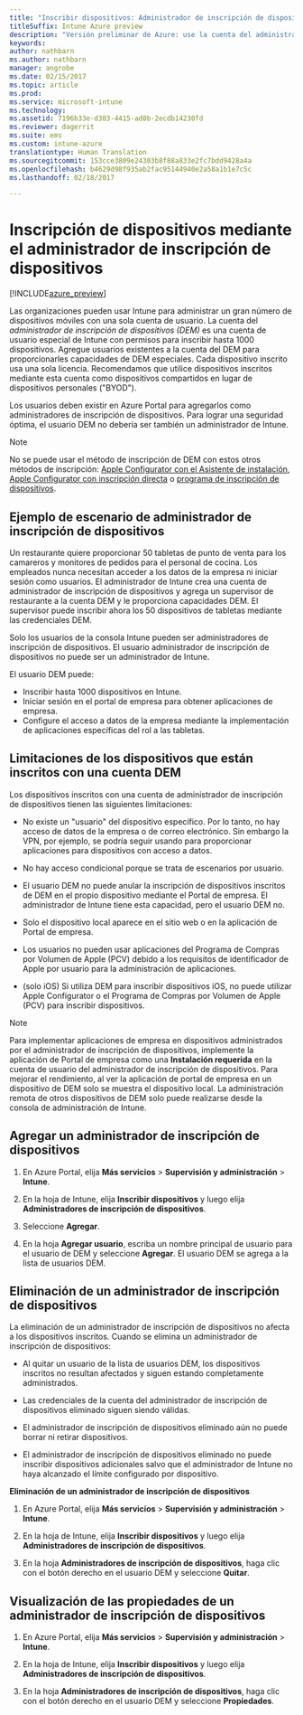 ```yaml
---
title: "Inscribir dispositivos: Administrador de inscripción de dispositivos"
titleSuffix: Intune Azure preview
description: "Versión preliminar de Azure: use la cuenta del administrador de inscripción de dispositivos para inscribir dispositivos en Intune. "
keywords: 
author: nathbarn
ms.author: nathbarn
manager: angrobe
ms.date: 02/15/2017
ms.topic: article
ms.prod: 
ms.service: microsoft-intune
ms.technology: 
ms.assetid: 7196b33e-d303-4415-ad0b-2ecdb14230fd
ms.reviewer: dagerrit
ms.suite: ems
ms.custom: intune-azure
translationtype: Human Translation
ms.sourcegitcommit: 153cce3809e24303b8f88a833e2fc7bdd9428a4a
ms.openlocfilehash: b4629d98f935ab2fac95144940e2a58a1b1e7c5c
ms.lasthandoff: 02/18/2017

---
```


# <a name="enroll-devices-using-device-enrollment-manager"></a>Inscripción de dispositivos mediante el administrador de inscripción de dispositivos

[!INCLUDE[azure_preview](../includes/azure_preview.md)]

Las organizaciones pueden usar Intune para administrar un gran número de dispositivos móviles con una sola cuenta de usuario. La cuenta del *administrador de inscripción de dispositivos (DEM)* es una cuenta de usuario especial de Intune con permisos para inscribir hasta 1000 dispositivos. Agregue usuarios existentes a la cuenta del DEM para proporcionarles capacidades de DEM especiales. Cada dispositivo inscrito usa una sola licencia. Recomendamos que utilice dispositivos inscritos mediante esta cuenta como dispositivos compartidos en lugar de dispositivos personales ("BYOD").  

Los usuarios deben existir en Azure Portal para agregarlos como administradores de inscripción de dispositivos. Para lograr una seguridad óptima, el usuario DEM no debería ser también un administrador de Intune.

>[!NOTE]
>No se puede usar el método de inscripción de DEM con estos otros métodos de inscripción: [Apple Configurator con el Asistente de instalación](enroll-ios-devices-with-apple-configurator-and-setup-assistant.md), [Apple Configurator con inscripción directa](enroll-ios-devices-with-apple-configurator-and-direct-enrollment.md) o [programa de inscripción de dispositivos](enroll-ios-devices-using-device-enrollment-program.md). 

## <a name="example-of-a-device-enrollment-manager-scenario"></a>Ejemplo de escenario de administrador de inscripción de dispositivos

Un restaurante quiere proporcionar 50 tabletas de punto de venta para los camareros y monitores de pedidos para el personal de cocina. Los empleados nunca necesitan acceder a los datos de la empresa ni iniciar sesión como usuarios. El administrador de Intune crea una cuenta de administrador de inscripción de dispositivos y agrega un supervisor de restaurante a la cuenta DEM y le proporciona capacidades DEM. El supervisor puede inscribir ahora los 50 dispositivos de tabletas mediante las credenciales DEM.

Solo los usuarios de la consola Intune pueden ser administradores de inscripción de dispositivos. El usuario administrador de inscripción de dispositivos no puede ser un administrador de Intune.

El usuario DEM puede:

-   Inscribir hasta 1000 dispositivos en Intune.
-   Iniciar sesión en el portal de empresa para obtener aplicaciones de empresa.
-   Configure el acceso a datos de la empresa mediante la implementación de aplicaciones específicas del rol a las tabletas.

## <a name="limitations-of-devices-that-are-enrolled-with-a-dem-account"></a>Limitaciones de los dispositivos que están inscritos con una cuenta DEM

Los dispositivos inscritos con una cuenta de administrador de inscripción de dispositivos tienen las siguientes limitaciones:

  - No existe un "usuario" del dispositivo específico. Por lo tanto, no hay acceso de datos de la empresa o de correo electrónico. Sin embargo la VPN, por ejemplo, se podría seguir usando para proporcionar aplicaciones para dispositivos con acceso a datos.

  - No hay acceso condicional porque se trata de escenarios por usuario.

  - El usuario DEM no puede anular la inscripción de dispositivos inscritos de DEM en el propio dispositivo mediante el Portal de empresa. El administrador de Intune tiene esta capacidad, pero el usuario DEM no.

  - Solo el dispositivo local aparece en el sitio web o en la aplicación de Portal de empresa.
 
  - Los usuarios no pueden usar aplicaciones del Programa de Compras por Volumen de Apple (PCV) debido a los requisitos de identificador de Apple por usuario para la administración de aplicaciones.
 
  - (solo iOS) Si utiliza DEM para inscribir dispositivos iOS, no puede utilizar Apple Configurator o el Programa de Compras por Volumen de Apple (PCV) para inscribir dispositivos.


> [!NOTE]
> Para implementar aplicaciones de empresa en dispositivos administrados por el administrador de inscripción de dispositivos, implemente la aplicación de Portal de empresa como una **Instalación requerida** en la cuenta de usuario del administrador de inscripción de dispositivos.
> Para mejorar el rendimiento, al ver la aplicación de portal de empresa en un dispositivo de DEM solo se muestra el dispositivo local. La administración remota de otros dispositivos de DEM solo puede realizarse desde la consola de administración de Intune.


## <a name="add-a-device-enrollment-manager"></a>Agregar un administrador de inscripción de dispositivos

1.  En Azure Portal, elija **Más servicios** > **Supervisión y administración** > **Intune**.

2.  En la hoja de Intune, elija **Inscribir dispositivos** y luego elija **Administradores de inscripción de dispositivos**.

3.  Seleccione **Agregar**.

4.  En la hoja **Agregar usuario**, escriba un nombre principal de usuario para el usuario de DEM y seleccione **Agregar**. El usuario DEM se agrega a la lista de usuarios DEM.

## <a name="remove-a-device-enrollment-manager"></a>Eliminación de un administrador de inscripción de dispositivos

La eliminación de un administrador de inscripción de dispositivos no afecta a los dispositivos inscritos. Cuando se elimina un administrador de inscripción de dispositivos:

-   Al quitar un usuario de la lista de usuarios DEM, los dispositivos inscritos no resultan afectados y siguen estando completamente administrados.

-   Las credenciales de la cuenta del administrador de inscripción de dispositivos eliminado siguen siendo válidas.

-   El administrador de inscripción de dispositivos eliminado aún no puede borrar ni retirar dispositivos.

-   El administrador de inscripción de dispositivos eliminado no puede inscribir dispositivos adicionales salvo que el administrador de Intune no haya alcanzado el límite configurado por dispositivo.

**Eliminación de un administrador de inscripción de dispositivos**

1. En Azure Portal, elija **Más servicios** > **Supervisión y administración** > **Intune**.

2. En la hoja de Intune, elija **Inscribir dispositivos** y luego elija **Administradores de inscripción de dispositivos**.

3. En la hoja **Administradores de inscripción de dispositivos**, haga clic con el botón derecho en el usuario DEM y seleccione **Quitar**.

## <a name="view-the-properties-of-a-device-enrollment-manager"></a>Visualización de las propiedades de un administrador de inscripción de dispositivos

1. En Azure Portal, elija **Más servicios** > **Supervisión y administración** > **Intune**.

2. En la hoja de Intune, elija **Inscribir dispositivos** y luego elija **Administradores de inscripción de dispositivos**.

3. En la hoja **Administradores de inscripción de dispositivos**, haga clic con el botón derecho en el usuario DEM y seleccione **Propiedades**.

